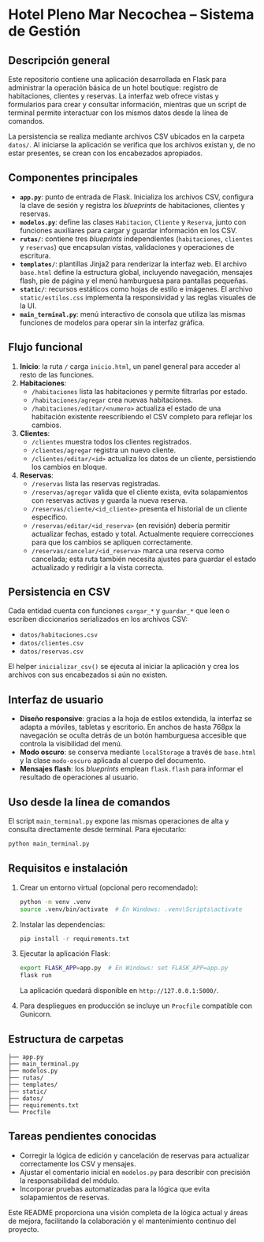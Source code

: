 # Hotel Pleno Mar Necochea – Sistema de Gestión

## Descripción general
Este repositorio contiene una aplicación desarrollada en Flask para administrar la operación básica de un hotel boutique: registro de habitaciones, clientes y reservas. La interfaz web ofrece vistas y formularios para crear y consultar información, mientras que un script de terminal permite interactuar con los mismos datos desde la línea de comandos.

La persistencia se realiza mediante archivos CSV ubicados en la carpeta `datos/`. Al iniciarse la aplicación se verifica que los archivos existan y, de no estar presentes, se crean con los encabezados apropiados.

## Componentes principales
- **`app.py`**: punto de entrada de Flask. Inicializa los archivos CSV, configura la clave de sesión y registra los *blueprints* de habitaciones, clientes y reservas.
- **`modelos.py`**: define las clases `Habitacion`, `Cliente` y `Reserva`, junto con funciones auxiliares para cargar y guardar información en los CSV.
- **`rutas/`**: contiene tres *blueprints* independientes (`habitaciones`, `clientes` y `reservas`) que encapsulan vistas, validaciones y operaciones de escritura.
- **`templates/`**: plantillas Jinja2 para renderizar la interfaz web. El archivo `base.html` define la estructura global, incluyendo navegación, mensajes flash, pie de página y el menú hamburguesa para pantallas pequeñas.
- **`static/`**: recursos estáticos como hojas de estilo e imágenes. El archivo `static/estilos.css` implementa la responsividad y las reglas visuales de la UI.
- **`main_terminal.py`**: menú interactivo de consola que utiliza las mismas funciones de modelos para operar sin la interfaz gráfica.

## Flujo funcional
1. **Inicio**: la ruta `/` carga `inicio.html`, un panel general para acceder al resto de las funciones.
2. **Habitaciones**:
   - `/habitaciones` lista las habitaciones y permite filtrarlas por estado.
   - `/habitaciones/agregar` crea nuevas habitaciones.
   - `/habitaciones/editar/<numero>` actualiza el estado de una habitación existente reescribiendo el CSV completo para reflejar los cambios.
3. **Clientes**:
   - `/clientes` muestra todos los clientes registrados.
   - `/clientes/agregar` registra un nuevo cliente.
   - `/clientes/editar/<id>` actualiza los datos de un cliente, persistiendo los cambios en bloque.
4. **Reservas**:
   - `/reservas` lista las reservas registradas.
   - `/reservas/agregar` valida que el cliente exista, evita solapamientos con reservas activas y guarda la nueva reserva.
   - `/reservas/cliente/<id_cliente>` presenta el historial de un cliente específico.
   - `/reservas/editar/<id_reserva>` (en revisión) debería permitir actualizar fechas, estado y total. Actualmente requiere correcciones para que los cambios se apliquen correctamente.
   - `/reservas/cancelar/<id_reserva>` marca una reserva como cancelada; esta ruta también necesita ajustes para guardar el estado actualizado y redirigir a la vista correcta.

## Persistencia en CSV
Cada entidad cuenta con funciones `cargar_*` y `guardar_*` que leen o escriben diccionarios serializados en los archivos CSV:
- `datos/habitaciones.csv`
- `datos/clientes.csv`
- `datos/reservas.csv`

El helper `inicializar_csv()` se ejecuta al iniciar la aplicación y crea los archivos con sus encabezados si aún no existen.

## Interfaz de usuario
- **Diseño responsive**: gracias a la hoja de estilos extendida, la interfaz se adapta a móviles, tabletas y escritorio. En anchos de hasta 768px la navegación se oculta detrás de un botón hamburguesa accesible que controla la visibilidad del menú.
- **Modo oscuro**: se conserva mediante `localStorage` a través de `base.html` y la clase `modo-oscuro` aplicada al cuerpo del documento.
- **Mensajes flash**: los *blueprints* emplean `flask.flash` para informar el resultado de operaciones al usuario.

## Uso desde la línea de comandos
El script `main_terminal.py` expone las mismas operaciones de alta y consulta directamente desde terminal. Para ejecutarlo:

```bash
python main_terminal.py
```

## Requisitos e instalación
1. Crear un entorno virtual (opcional pero recomendado):

   ```bash
   python -m venv .venv
   source .venv/bin/activate  # En Windows: .venv\Scripts\activate
   ```

2. Instalar las dependencias:

   ```bash
   pip install -r requirements.txt
   ```

3. Ejecutar la aplicación Flask:

   ```bash
   export FLASK_APP=app.py  # En Windows: set FLASK_APP=app.py
   flask run
   ```

   La aplicación quedará disponible en `http://127.0.0.1:5000/`.

4. Para despliegues en producción se incluye un `Procfile` compatible con Gunicorn.

## Estructura de carpetas
```
├── app.py
├── main_terminal.py
├── modelos.py
├── rutas/
├── templates/
├── static/
├── datos/
├── requirements.txt
└── Procfile
```

## Tareas pendientes conocidas
- Corregir la lógica de edición y cancelación de reservas para actualizar correctamente los CSV y mensajes.
- Ajustar el comentario inicial en `modelos.py` para describir con precisión la responsabilidad del módulo.
- Incorporar pruebas automatizadas para la lógica que evita solapamientos de reservas.

Este README proporciona una visión completa de la lógica actual y áreas de mejora, facilitando la colaboración y el mantenimiento continuo del proyecto.
